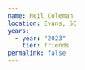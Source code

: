 ```yaml
---
name: Neil Coleman
location: Evans, SC
years:
  - year: "2023"
    tier: friends
permalink: false
---
```

